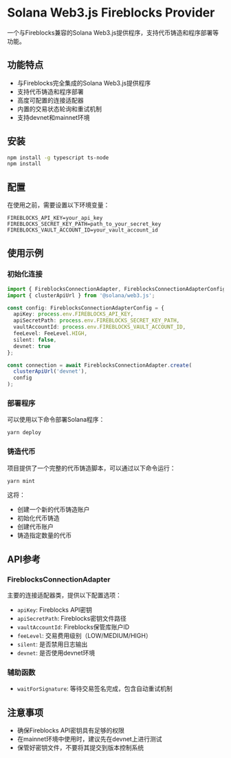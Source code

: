 # Solana Web3.js Fireblocks Provider

一个与Fireblocks兼容的Solana Web3.js提供程序，支持代币铸造和程序部署等功能。

## 功能特点

- 与Fireblocks完全集成的Solana Web3.js提供程序
- 支持代币铸造和程序部署
- 高度可配置的连接适配器
- 内置的交易状态轮询和重试机制
- 支持devnet和mainnet环境

## 安装

```bash
npm install -g typescript ts-node
npm install
```

## 配置

在使用之前，需要设置以下环境变量：

```env
FIREBLOCKS_API_KEY=your_api_key
FIREBLOCKS_SECRET_KEY_PATH=path_to_your_secret_key
FIREBLOCKS_VAULT_ACCOUNT_ID=your_vault_account_id
```

## 使用示例

### 初始化连接

```typescript
import { FireblocksConnectionAdapter, FireblocksConnectionAdapterConfig, FeeLevel } from 'solana_fireblocks_web3_provider';
import { clusterApiUrl } from '@solana/web3.js';

const config: FireblocksConnectionAdapterConfig = {
  apiKey: process.env.FIREBLOCKS_API_KEY,
  apiSecretPath: process.env.FIREBLOCKS_SECRET_KEY_PATH,
  vaultAccountId: process.env.FIREBLOCKS_VAULT_ACCOUNT_ID,
  feeLevel: FeeLevel.HIGH,
  silent: false,
  devnet: true
};

const connection = await FireblocksConnectionAdapter.create(
  clusterApiUrl('devnet'),
  config
);
```
### 部署程序

可以使用以下命令部署Solana程序：

```bash
yarn deploy
```

### 铸造代币

项目提供了一个完整的代币铸造脚本，可以通过以下命令运行：

```bash
yarn mint
```

这将：
- 创建一个新的代币铸造账户
- 初始化代币铸造
- 创建代币账户
- 铸造指定数量的代币

## API参考

### FireblocksConnectionAdapter

主要的连接适配器类，提供以下配置选项：

- `apiKey`: Fireblocks API密钥
- `apiSecretPath`: Fireblocks密钥文件路径
- `vaultAccountId`: Fireblocks保管库账户ID
- `feeLevel`: 交易费用级别（LOW/MEDIUM/HIGH）
- `silent`: 是否禁用日志输出
- `devnet`: 是否使用devnet环境

### 辅助函数

- `waitForSignature`: 等待交易签名完成，包含自动重试机制

## 注意事项

- 确保Fireblocks API密钥具有足够的权限
- 在mainnet环境中使用时，建议先在devnet上进行测试
- 保管好密钥文件，不要将其提交到版本控制系统
